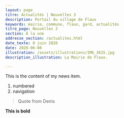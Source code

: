 ```yaml
---
layout: page
titre: Actualités | Nouvelles 3
description: Portail du village de Flaux
keywords: mairie, commune, flaux, gard, actualités
titre_page: Nouvelles 3
section: À la une
addresse_section: /actualites.html
date_texte: 8 juin 2020
date: 2020-06-08
illustration: /assets/illustrations/IMG_3615.jpg
description_illustration: La Mairie de Flaux.

---
```

This is the content of my news item.

1. numbered
2. navigation

> Quote from Denis

**This is bold**
